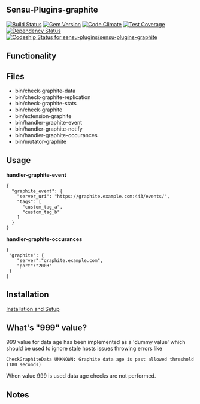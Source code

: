 ## Sensu-Plugins-graphite

[ ![Build Status](https://travis-ci.org/sensu-plugins/sensu-plugins-graphite.svg?branch=master)](https://travis-ci.org/sensu-plugins/sensu-plugins-graphite)
[![Gem Version](https://badge.fury.io/rb/sensu-plugins-graphite.svg)](http://badge.fury.io/rb/sensu-plugins-graphite)
[![Code Climate](https://codeclimate.com/github/sensu-plugins/sensu-plugins-graphite/badges/gpa.svg)](https://codeclimate.com/github/sensu-plugins/sensu-plugins-graphite)
[![Test Coverage](https://codeclimate.com/github/sensu-plugins/sensu-plugins-graphite/badges/coverage.svg)](https://codeclimate.com/github/sensu-plugins/sensu-plugins-graphite)
[![Dependency Status](https://gemnasium.com/sensu-plugins/sensu-plugins-graphite.svg)](https://gemnasium.com/sensu-plugins/sensu-plugins-graphite)
[![Codeship Status for sensu-plugins/sensu-plugins-graphite](https://codeship.com/projects/c6f4f5a0-db95-0132-445b-5ad94843e341/status?branch=master)](https://codeship.com/projects/79664)

## Functionality

## Files
 * bin/check-graphite-data
 * bin/check-graphite-replication
 * bin/check-graphite-stats
 * bin/check-graphite
 * bin/extension-graphite
 * bin/handler-graphite-event
 * bin/handler-graphite-notify
 * bin/handler-graphite-occurances
 * bin/mutator-graphite

## Usage

**handler-graphite-event**
```
{
  "graphite_event": {
    "server_uri": "https://graphite.example.com:443/events/",
    "tags": [
      "custom_tag_a",
      "custom_tag_b"
    ]
  }
}
```

**handler-graphite-occurances**
```
{
 "graphite": {
    "server":"graphite.example.com",
    "port":"2003"
 }
}
```

## Installation

[Installation and Setup](http://sensu-plugins.io/docs/installation_instructions.html)

## What's "999" value?

999 value for data age has been implemented as a 'dummy value' which should be used to ignore stale hosts issues throwing errors like

```
CheckGraphiteData UNKNOWN: Graphite data age is past allowed threshold (180 seconds)
```

When value 999 is used data age checks are not performed.

## Notes
